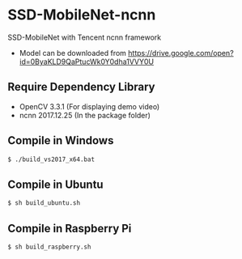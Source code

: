 # SSD-MobileNet-ncnn
SSD-MobileNet with Tencent ncnn framework
 - Model can be downloaded from https://drive.google.com/open?id=0ByaKLD9QaPtucWk0Y0dha1VVY0U
 
## Require Dependency Library
  - OpenCV 3.3.1 (For displaying demo video)
  - ncnn 2017.12.25 (In the package folder)

## Compile in Windows 
```sh
$ ./build_vs2017_x64.bat
```

## Compile in Ubuntu 
```sh
$ sh build_ubuntu.sh
```

## Compile in Raspberry Pi 
```sh
$ sh build_raspberry.sh
```